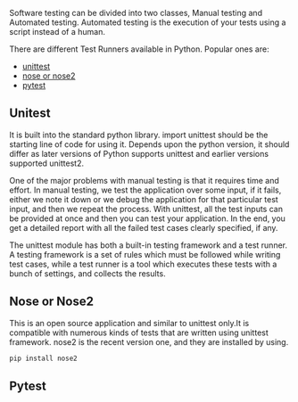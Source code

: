 Software testing can be divided into two classes, Manual testing and Automated testing. Automated testing is the execution of your tests using a script instead of a human.

There are different Test Runners available in Python. Popular ones are: 

* [unittest](#unitest)
* [nose or nose2](#nose-or-nose2)
* [pytest](#pytest)

## Unitest

It is built into the standard python library. import unittest should be the starting line of code for using it. Depends upon the python version, it should differ as later versions of Python supports unittest and earlier versions supported unittest2.

One of the major problems with manual testing is that it requires time and effort. In manual testing, we test the application over some input, if it fails, either we note it down or we debug the application for that particular test input, and then we repeat the process. With unittest, all the test inputs can be provided at once and then you can test your application. In the end, you get a detailed report with all the failed test cases clearly specified, if any.

The unittest module has both a built-in testing framework and a test runner. A testing framework is a set of rules which must be followed while writing test cases, while a test runner is a tool which executes these tests with a bunch of settings, and collects the results.

## Nose or Nose2

This is an open source application and similar to unittest only.It is compatible with numerous kinds of tests that are written using unittest framework. nose2 is the recent version one, and they are installed by using.

``` py
pip install nose2 
```

## Pytest

t supports unittest test cases execution. It has benefits like supporting built in assert statement, filtering of test cases, returning from last failing test etc

``` py
def test_sum_numbers_using_pytest():
	assert sum([700, 900]) == 1600, "Resultant should be 1600"

def test_sum_tuple_using_pytest():
	assert sum((700,1900)) == 1600, "Resultant should be 1600"
```